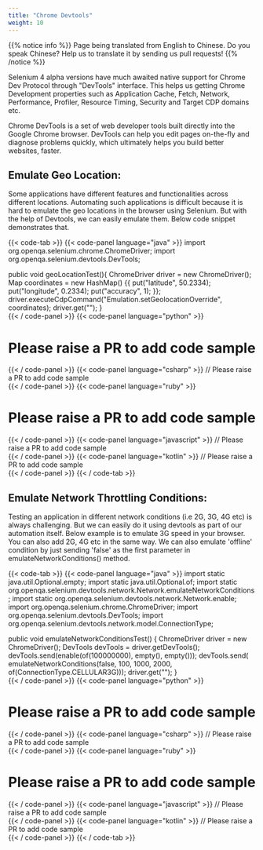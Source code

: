 ```yaml
---
title: "Chrome Devtools"
weight: 10
---
```


{{% notice info %}}
<i class="fas fa-language"></i> Page being translated from 
English to Chinese. Do you speak Chinese? Help us to translate
it by sending us pull requests!
{{% /notice %}}

Selenium 4 alpha versions have much awaited native support for Chrome Dev Protocol through "DevTools" interface. This helps us getting Chrome Development properties such as Application Cache, Fetch, Network, Performance, Profiler, Resource Timing, Security and Target CDP domains etc.

Chrome DevTools is a set of web developer tools built directly into the Google Chrome browser. DevTools can help you edit pages on-the-fly and diagnose problems quickly, which ultimately helps you build better websites, faster.

## Emulate Geo Location:

Some applications have different features and functionalities across different locations. Automating such applications is difficult because it is hard to emulate the geo locations in the browser using Selenium. But with the help of Devtools, we can easily emulate them. Below code snippet demonstrates that.

{{< code-tab >}}
  {{< code-panel language="java" >}}
import org.openqa.selenium.chrome.ChromeDriver;
import org.openqa.selenium.devtools.DevTools;

public void geoLocationTest(){
  ChromeDriver driver = new ChromeDriver();
  Map coordinates = new HashMap()
  {{
      put("latitude", 50.2334);
      put("longitude", 0.2334);
      put("accuracy", 1);
  }};    
  driver.executeCdpCommand("Emulation.setGeolocationOverride", coordinates);
  driver.get("<your site url>");
}  
  {{< / code-panel >}}
  {{< code-panel language="python" >}}
# Please raise a PR to add code sample
  {{< / code-panel >}}
  {{< code-panel language="csharp" >}}
// Please raise a PR to add code sample  
  {{< / code-panel >}}
  {{< code-panel language="ruby" >}}
# Please raise a PR to add code sample
  {{< / code-panel >}}
  {{< code-panel language="javascript" >}}
// Please raise a PR to add code sample  
  {{< / code-panel >}}
  {{< code-panel language="kotlin" >}}
// Please raise a PR to add code sample  
  {{< / code-panel >}}
{{< / code-tab >}}

## Emulate Network Throttling Conditions:

Testing an application in different network conditions (i.e 2G, 3G, 4G etc) is always challenging. But we can easily do it using devtools as part of our automation itself. Below example is to emulate 3G speed in your browser. You can also add 2G, 4G etc in the same way. We can also emulate 'offline' condition by just sending 'false' as the first parameter in emulateNetworkConditions() method.

{{< code-tab >}}
  {{< code-panel language="java" >}}
import static java.util.Optional.empty;
import static java.util.Optional.of;
import static org.openqa.selenium.devtools.network.Network.emulateNetworkConditions;
import static org.openqa.selenium.devtools.network.Network.enable;
import org.openqa.selenium.chrome.ChromeDriver;
import org.openqa.selenium.devtools.DevTools;
import org.openqa.selenium.devtools.network.model.ConnectionType;

public void emulateNetworkConditionsTest() {
  ChromeDriver driver = new ChromeDriver();
  DevTools devTools = driver.getDevTools();
  devTools.send(enable(of(100000000), empty(), empty()));
  devTools.send(
          emulateNetworkConditions(false,
                  100,
                  1000,
                  2000,
                  of(ConnectionType.CELLULAR3G)));
  driver.get("<your site url>");
}  
  {{< / code-panel >}}
  {{< code-panel language="python" >}}
# Please raise a PR to add code sample
  {{< / code-panel >}}
  {{< code-panel language="csharp" >}}
// Please raise a PR to add code sample  
  {{< / code-panel >}}
  {{< code-panel language="ruby" >}}
# Please raise a PR to add code sample
  {{< / code-panel >}}
  {{< code-panel language="javascript" >}}
// Please raise a PR to add code sample  
  {{< / code-panel >}}
  {{< code-panel language="kotlin" >}}
// Please raise a PR to add code sample  
  {{< / code-panel >}}
{{< / code-tab >}}


